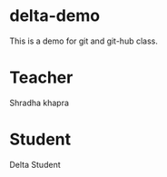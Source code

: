 # delta-demo
This is a demo for git and git-hub class.
# Teacher
Shradha khapra

# Student 
Delta Student
